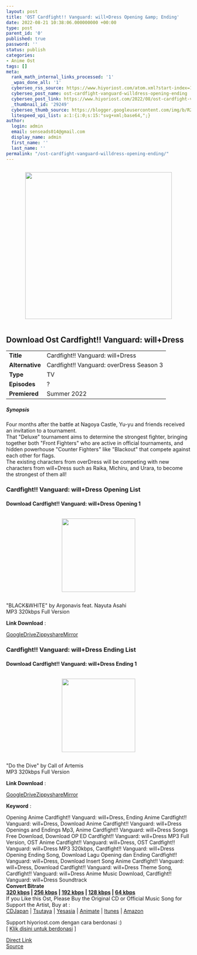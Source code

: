 ```yaml
---
layout: post
title: 'OST Cardfight!! Vanguard: will+Dress Opening &amp; Ending'
date: 2022-08-21 10:38:06.000000000 +00:00
type: post
parent_id: '0'
published: true
password: ''
status: publish
categories:
- Anime Ost
tags: []
meta:
  rank_math_internal_links_processed: '1'
  _wpas_done_all: '1'
  cyberseo_rss_source: https://www.hiyoriost.com/atom.xml?start-index=1
  cyberseo_post_name: ost-cardfight-vanguard-willdress-opening-ending
  cyberseo_post_link: https://www.hiyoriost.com/2022/08/ost-cardfight-vanguard-willdress.html
  _thumbnail_id: '29249'
  cyberseo_thumb_source: https://blogger.googleusercontent.com/img/b/R29vZ2xl/AVvXsEgTdCvkO3aEa2Y-Q7o4w-KUBgSqaqNQLgzKrEtQ_ANywPsa2oVvYngnKQH5bAXf-RFaKFn2bucljD41aA55Darubzy7QmsFtQ2rPuHJpa4gKoLQscy7y2oWTf74lVI42aqd6vuhZ0J2Mp46-jXa6TaGx0NXbuoCGEEw2mivE5TQCbnobh0OOobUr4B1/s400/bx139212-2dds9fnqW3WD.jpg
  litespeed_vpi_list: a:1:{i:0;s:15:"svg+xml;base64,";}
author:
  login: admin
  email: senseads014@gmail.com
  display_name: admin
  first_name: ''
  last_name: ''
permalink: "/ost-cardfight-vanguard-willdress-opening-ending/"
---
```

<div class="separator" style="clear: both"><a href="https://blogger.googleusercontent.com/img/b/R29vZ2xl/AVvXsEgTdCvkO3aEa2Y-Q7o4w-KUBgSqaqNQLgzKrEtQ_ANywPsa2oVvYngnKQH5bAXf-RFaKFn2bucljD41aA55Darubzy7QmsFtQ2rPuHJpa4gKoLQscy7y2oWTf74lVI42aqd6vuhZ0J2Mp46-jXa6TaGx0NXbuoCGEEw2mivE5TQCbnobh0OOobUr4B1/s651/bx139212-2dds9fnqW3WD.jpg" style="display: block;padding: 1em 0;text-align: center"><img alt border="0" data-original-height="651" data-original-width="460" height="400" src="{{ site.baseurl }}/assets/2022/08/bx139212-2dds9fnqW3WD.jpg" /></a></div>
<div class="judulanime">
<h2>Download Ost Cardfight!! Vanguard: will+Dress</h2>
</div>
<div class="info2" id="Info">
<table>
<tbody>
<tr>
<td class="tablex"><b>Title </b></td>
<td>Cardfight!! Vanguard: will+Dress</td>
</tr>
<tr>
<td class="tablex"><b>Alternative </b></td>
<td>Cardfight!! Vanguard: overDress Season 3</td>
</tr>
<tr>
<td class="tablex"><b>Type </b></td>
<td>TV</td>
</tr>
<tr>
<td class="tablex"><b>Episodes </b></td>
<td>?</td>
</tr>
<tr>
<td class="tablex"><b>Premiered </b></td>
<td>Summer 2022</td>
</tr>
</tbody>
</table>
</div>
<div class="sinopsis">
<h5>Synopsis</h5>
</div>
<div class="deskripsi">
<p>Four months after the battle at Nagoya Castle, Yu-yu and friends received an invitation to a tournament.<br />
That "Deluxe" tournament aims to determine the strongest fighter, bringing together both "Front Fighters" who are active in official tournaments, and hidden powerhouse "Counter Fighters" like "Blackout" that compete against each other for flags.<br />
The existing characters from overDress will be competing with new characters from will+Dress such as Raika, Michiru, and Urara, to become the strongest of them all!</p>
</div>
<div class="listz">
<h3>Cardfight!! Vanguard: will+Dress Opening List</h3>
</div>
<div class="listz3">
<div class="listz1">
<h4>Download Cardfight!! Vanguard: will+Dress Opening 1</h4>
</div>
<div class="listz2">
<div class="separator" style="clear: both"><a href="https://blogger.googleusercontent.com/img/b/R29vZ2xl/AVvXsEj0tszPZyWwgSlxZoJIq_BaUw2N8q00T6M61lAVC0g1RujnJpKb5d83M-oalh0J1ZzzRtw-dlsvHS4Nf0rO6A1ohdJBAaqTzlYip58d6Pid_glz5hF-xYuxzFSyLclvc2xtmc5xNxGQxRhNmfhaPs6WfY3YhD62BPeh1GNpM7FrmP1CX_Vvi8LjBIsf/s1000/cv71627.jpg" style="display: block;padding: 1em 0;text-align: center"><img alt border="0" data-original-height="1000" data-original-width="1000" src="{{ site.baseurl }}/assets/2022/08/cv71627.jpg" width="200" /></a></div>
<p>"BLACK&amp;WHITE" by Argonavis feat. Nayuta Asahi<br />MP3 320kbps Full Version
<p><b>Link Download</b> : </p>
<div class="dbox-list"><a href="https://www.hiyoriost.com/p/go.html?url=aHR0cHM6Ly9wb25zZWxoYXJpYW4uY29tL3RGbkNOaA==" rel="nofollow noopener" target="_blank">GoogleDrive</a><a href="https://www.hiyoriost.com/p/go.html?url=aHR0cHM6Ly9wb25zZWxoYXJpYW4uY29tL2tpSmZU" rel="nofollow noopener" target="_blank">Zippyshare</a><a href="https://www.hiyoriost.com/p/go.html?url=aHR0cHM6Ly9wb25zZWxoYXJpYW4uY29tL3llNU9ldzBIZkY=" rel="nofollow noopener" target="_blank">Mirror</a></div>
</div>
</div>
<div class="listz">
<h3>Cardfight!! Vanguard: will+Dress Ending List</h3>
</div>
<div class="listz3">
<div class="listz1">
<h4>Download Cardfight!! Vanguard: will+Dress Ending 1</h4>
</div>
<div class="listz2">
<div class="separator" style="clear: both"><a href="https://blogger.googleusercontent.com/img/b/R29vZ2xl/AVvXsEilBKEzRmu6dydjvBMThQQqdU52nbyPMuwTQ9gUB-u1ujKB1qXuKGmTP5-0O5AawQ8-YAIwiaraUIrSUkmbZ_Sd3jE4QHndYNTe-kelmj0Uxqt4Kg8SF88mm2SSSetS8-FwIQaxS-eexItzOrBdzFzLFPbGtWJTzaWX18W35o7Mg9aQ1D3dtddTwygk/s800/cover%20%2857%29.jpg" style="display: block;padding: 1em 0;text-align: center"><img alt border="0" data-original-height="800" data-original-width="800" src="{{ site.baseurl }}/assets/2022/08/cover%20%2857%29.jpg" width="200" /></a></div>
<p>"Do the Dive" by Call of Artemis<br />MP3 320kbps Full Version
<p><b>Link Download</b> : </p>
<div class="dbox-list"><a href="https://www.hiyoriost.com/p/go.html?url=aHR0cHM6Ly90ZWtub3NpbXBsZS5jb20vMHBCRWU=" rel="nofollow noopener" target="_blank">GoogleDrive</a><a href="https://www.hiyoriost.com/p/go.html?url=aHR0cHM6Ly90ZWtub3NpbXBsZS5jb20vcHpzQ2dX" rel="nofollow noopener" target="_blank">Zippyshare</a><a href="https://www.hiyoriost.com/p/go.html?url=aHR0cHM6Ly90ZWtub3NpbXBsZS5jb20vd3gzeDBidA==" rel="nofollow noopener" target="_blank">Mirror</a></div>
</div>
</div>
<p><b>Keyword</b> :
<div class="tagser">Opening Anime Cardfight!! Vanguard: will+Dress, Ending Anime Cardfight!! Vanguard: will+Dress, Download Anime Cardfight!! Vanguard: will+Dress Openings and Endings Mp3, Anime Cardfight!! Vanguard: will+Dress Songs Free Download, Download OP ED Cardfight!! Vanguard: will+Dress MP3 Full Version, OST Anime Cardfight!! Vanguard: will+Dress, OST Cardfight!! Vanguard: will+Dress MP3 320kbps, Cardfight!! Vanguard: will+Dress Opening Ending Song, Download Lagu Opening dan Ending Cardfight!! Vanguard: will+Dress, Download Insert Song Anime Cardfight!! Vanguard: will+Dress, Download Cardfight!! Vanguard: will+Dress Theme Song, Cardfight!! Vanguard: will+Dress Anime Music Download, Cardfight!! Vanguard: will+Dress Soundtrack</div>
<div class="buycd"><b>Convert Bitrate<br /><a href="https://ponselharian.com/H24pIOShN" target="_blank" rel="noopener">320 kbps</a> | <a href="https://ponselharian.com/Eyuk" target="_blank" rel="noopener">256 kbps</a> | <a href="https://ponselharian.com/JByW8o" target="_blank" rel="noopener">192 kbps</a> | <a href="https://ponselharian.com/BKz7uRGGVc" target="_blank" rel="noopener">128 kbps</a> | <a href="https://ponselharian.com/8q6P1" target="_blank" rel="noopener">64 kbps</a></b></div>
<div class="buycd">If you Like this Ost, Please Buy the Original CD or Official Music Song for Support the Artist, Buy at : <br /><a href="https://www.cdjapan.co.jp/" target="_blank" rel="noopener">CDJapan</a> | <a href="https://shop.tsutaya.co.jp/" target="_blank" rel="noopener">Tsutaya</a> | <a href="https://www.yesasia.com/" target="_blank" rel="noopener">Yesasia</a> | <a href="https://www.animate-onlineshop.jp/" target="_blank" rel="noopener">Animate</a> | <a href="https://www.apple.com/jp/itunes" target="_blank" rel="noopener">Itunes</a> | <a href="https://amazon.co.jp/" target="_blank" rel="noopener">Amazon</a>
</div>
<p>Support hiyoriost.com dengan cara berdonasi :)<br />[ <a href="https://saweria.co/rejatohsaka" rel="nofollow noopener" target="_blank">Klik disini untuk berdonasi</a> ]
<div class="divbtn"> <a href="https://handymansurrender.com/fihup8buzv?key=94550f7ce39444073321dde3b8782f97" class="btn"><i class="fa fa-download"></i> Direct Link</a> <br /><a href="https://www.hiyoriost.com/2022/08/ost-cardfight-vanguard-willdress.html">Source</a> </div>
